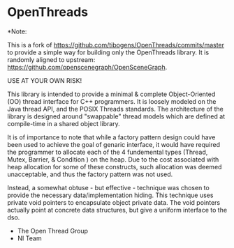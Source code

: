 # OpenThreads

*Note:

This is a fork of https://github.com/tibogens/OpenThreads/commits/master to
provide a simple way for building only the OpenThreads library. It is randomly 
aligned to upstream: https://github.com/openscenegraph/OpenSceneGraph.

USE AT YOUR OWN RISK!

This library is intended to provide a minimal & complete Object-Oriented (OO) 
thread interface for C++ programmers.  It is loosely modeled on the Java thread
API, and the POSIX Threads standards.  The architecture of the library is 
designed around "swappable" thread models which are defined at compile-time
in a shared object library.

It is of importance to note that while a factory pattern design could have been
used to achieve the goal of genaric interface, it would have required the 
programmer to allocate each of the 4 fundemental types (Thread, Mutex, Barrier,
& Condition ) on the heap.  Due to the cost associated with heap allocation 
for some of these constructs, such allocation was deemed unacceptable, and thus
the factory pattern was not used.

Instead, a somewhat obtuse - but effective - technique was chosen to provide 
the necessary data/implementation hiding.  This technique uses private void
pointers to encapsulate object private data.  The void pointers actually point
at concrete data structures, but give a uniform interface to the dso.

- The Open Thread Group
- NI Team

